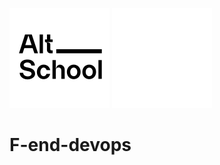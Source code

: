 ![AltSchool Africa Logo](./AltSchool.svg#gh-light-mode-only) 
![AltSchool Africa Logo](./AltSchool-dark.svg#gh-dark-mode-only)


# F-end-devops
